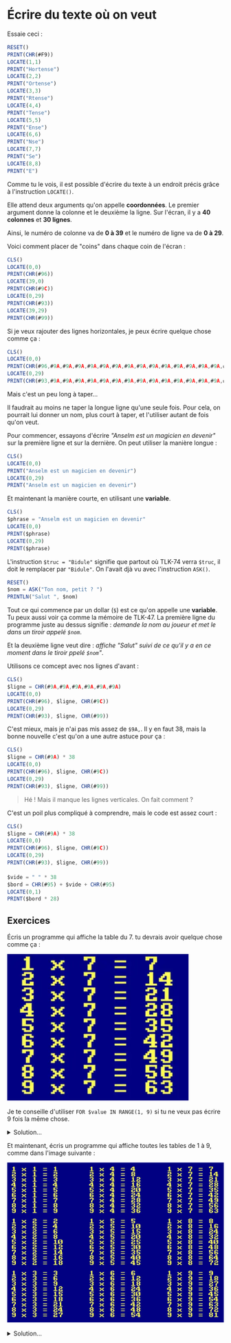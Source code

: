 # Écrire du texte où on veut

Essaie ceci :

```ts
RESET()
PRINT(CHR(#F9))
LOCATE(1,1)
PRINT("Hortense")
LOCATE(2,2)
PRINT("Ortense")
LOCATE(3,3)
PRINT("Rtense")
LOCATE(4,4)
PRINT("Tense")
LOCATE(5,5)
PRINT("Ense")
LOCATE(6,6)
PRINT("Nse")
LOCATE(7,7)
PRINT("Se")
LOCATE(8,8)
PRINT("E")
```

Comme tu le vois, il est possible d'écrire du texte à un endroit précis grâce à
l'instruction `LOCATE()`.

Elle attend deux arguments qu'on appelle __coordonnées__.
Le premier argument donne la colonne et le deuxième la ligne.
Sur l'écran, il y a __40 colonnes__ et __30 lignes__.

Ainsi, le numéro de colonne va de __0 à 39__ et le numéro de ligne va de __0 à 29__.

Voici comment placer de "coins" dans chaque coin de l'écran :

```ts
CLS()
LOCATE(0,0)
PRINT(CHR(#96))
LOCATE(39,0)
PRINT(CHR(#9C))
LOCATE(0,29)
PRINT(CHR(#93))
LOCATE(39,29)
PRINT(CHR(#99))
```

Si je veux rajouter des lignes horizontales, je peux écrire quelque chose comme ça :

```ts
CLS()
LOCATE(0,0)
PRINT(CHR(#96,#9A,#9A,#9A,#9A,#9A,#9A,#9A,#9A,#9A,#9A,#9A,#9A,#9A,#9A,#9A,#9A,#9A,#9A,#9A,#9A,#9A,#9A,#9A,#9A,#9A,#9A,#9A,#9A,#9A,#9A,#9A,#9A,#9A,#9A,#9A,#9A,#9A,#9A,#9C))
LOCATE(0,29)
PRINT(CHR(#93,#9A,#9A,#9A,#9A,#9A,#9A,#9A,#9A,#9A,#9A,#9A,#9A,#9A,#9A,#9A,#9A,#9A,#9A,#9A,#9A,#9A,#9A,#9A,#9A,#9A,#9A,#9A,#9A,#9A,#9A,#9A,#9A,#9A,#9A,#9A,#9A,#9A,#9A,#99))
```

Mais c'est un peu long à taper...

Il faudrait au moins ne taper la longue ligne qu'une seule fois.
Pour cela, on pourrait lui donner un nom, plus court à taper, et l'utiliser autant de fois qu'on veut.

Pour commencer, essayons d'écrire _"Anselm est un magicien en devenir"_ sur la première ligne et sur la dernière.
On peut utiliser la manière longue :

```ts
CLS()
LOCATE(0,0)
PRINT("Anselm est un magicien en devenir")
LOCATE(0,29)
PRINT("Anselm est un magicien en devenir")
```

Et maintenant la manière courte, en utilisant une __variable__.

```ts
CLS()
$phrase = "Anselm est un magicien en devenir"
LOCATE(0,0)
PRINT($phrase)
LOCATE(0,29)
PRINT($phrase)
```

L'instruction `$truc = "Bidule"` signifie que partout où TLK-74 verra `$truc`, il doit le remplacer par `"Bidule"`.
On l'avait djà vu avec l'instruction `ASK()`.

```ts
RESET()
$nom = ASK("Ton nom, petit ? ")
PRINTLN("Salut ", $nom)
```

Tout ce qui commence par un dollar (`$`) est ce qu'on appelle une __variable__.
Tu peux aussi voir ça comme la mémoire de TLK-47.
La première ligne du programme juste au dessus signifie :
_demande la nom au joueur et met le dans un tiroir appelé `$nom`_.

Et la deuxième ligne veut dire : _affiche "Salut" suivi de ce qu'il y a en ce moment dans le tiroir ppelé `$nom`"_.

Utilisons ce comcept avec nos lignes d'avant :

```ts
CLS()
$ligne = CHR(#9A,#9A,#9A,#9A,#9A,#9A)
LOCATE(0,0)
PRINT(CHR(#96), $ligne, CHR(#9C))
LOCATE(0,29)
PRINT(CHR(#93), $ligne, CHR(#99))
```

C'est mieux, mais je n'ai pas mis assez de `$9A,`. Il y en faut 38, mais la bonne nouvelle c'est qu'on a une autre astuce pour ça :

```ts
CLS()
$ligne = CHR(#9A) * 38
LOCATE(0,0)
PRINT(CHR(#96), $ligne, CHR(#9C))
LOCATE(0,29)
PRINT(CHR(#93), $ligne, CHR(#99))
```

> Hé ! Mais il manque les lignes verticales. On fait comment ?

C'est un poil plus compliqué à comprendre, mais le code est assez court :

```ts
CLS()
$ligne = CHR(#9A) * 38
LOCATE(0,0)
PRINT(CHR(#96), $ligne, CHR(#9C))
LOCATE(0,29)
PRINT(CHR(#93), $ligne, CHR(#99))

$vide = " " * 38
$bord = CHR(#95) + $vide + CHR(#95)
LOCATE(0,1)
PRINT($bord * 28)
```

## Exercices

Écris un programme qui affiche la table du 7. tu devrais avoir quelque chose comme ça :

![Table du 7](if-1.webp)

Je te conseille d'utiliser `FOR $value IN RANGE(1, 9)` si tu ne veux pas écrire 9 fois la mēme chose.

<details>
<summary>Solution...</summary>

```ts
RESET()
FOR $valeur IN RANGE(1, 9) {
    PRINTLN($valeur, " x 7 = ", $valeur * 7)
}
```

</details>

Et maintenant, écris un programme qui affiche toutes les tables de 1 à 9, comme dans l'image suivante :

![Toutes les tables](if-2.webp)

<details>
<summary>Solution...</summary>

```ts
RESET()
$x = 0
$y = 0
FOR $table IN RANGE(1, 9) {
  IF $table == 4 {
    $x = 15
    $y = 0
  }
  IF $table == 7 {
    $x = 30
    $y = 0
  }
  FOR $valeur IN RANGE(1, 9) {
    LOCATE($x, $y)
    PRINT($valeur, " x ", $table, " = ", $valeur * $table)
    $y = $y + 1
  }
  $y = $y + 1
}
```

</details>
